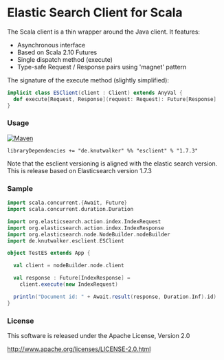 # Elastic Search Client for Scala

The Scala client is a thin wrapper around the Java client. It features:

 - Asynchronous interface
 - Based on Scala 2.10 Futures
 - Single dispatch method (execute)
 - Type-safe Request / Response pairs using 'magnet' pattern

The signature of the execute method (slightly simplified):

```scala
implicit class ESClient(client : Client) extends AnyVal {
  def execute[Request, Response](request: Request): Future[Response]
}
```

### Usage

[![Maven](https://img.shields.io/maven-central/v/de.knutwalker/esclient_2.11.svg)](http://search.maven.org/#search|ga|1|g%3A%22de.knutwalker%22%20AND%20a%3A%22esclient_2.11%22)

    libraryDependencies += "de.knutwalker" %% "esclient" % "1.7.3"

Note that the esclient versioning is aligned with the elastic search version.
This is release based on Elasticsearch version 1.7.3

### Sample

```scala
import scala.concurrent.{Await, Future}
import scala.concurrent.duration.Duration

import org.elasticsearch.action.index.IndexRequest
import org.elasticsearch.action.index.IndexResponse
import org.elasticsearch.node.NodeBuilder.nodeBuilder
import de.knutwalker.esclient.ESClient

object TestES extends App {

  val client = nodeBuilder.node.client

  val response : Future[IndexResponse] =
    client.execute(new IndexRequest)

  println("Document id: " + Await.result(response, Duration.Inf).id)
}
```


### License

This software is released under the Apache License, Version 2.0

http://www.apache.org/licenses/LICENSE-2.0.html
